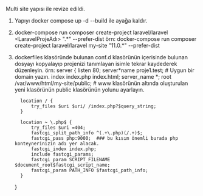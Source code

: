 Multi site yapısı ile revize edildi.

1.  Yapıyı docker compose up -d --build ile ayağa kaldır.

2.  docker-compose run composer create-project laravel/laravel <LaravelProjeAdı> "<LaravelVersion>.\*" --prefer-dist
    örn: docker-compose run composer create-project laravel/laravel my-site "11.0.\*" --prefer-dist
3.  dockerfiles klasöründe bulunan conf.d klasörünün içerisinde bulunan dosyayı kopyalayıp projenizi tanımlayan isimle tekrar kaydederek düzenleyin.
    örn:
    server {
    listen 80;
    server*name proje1.test; # Uygun bir domain yazın.
    index index.php index.html;
    server_name *;
    root /var/www/html/my-site/public; # www klasörünün altında oluşturulan yeni klasörünün public klasörünün yolunu ayarlayın.

          location / {
              try_files $uri $uri/ /index.php?$query_string;
          }

          location ~ \.php$ {
              try_files $uri =404;
              fastcgi_split_path_info ^(.+\.php)(/.+)$;
              fastcgi_pass php:9000;  ### bu kısım önemli burada php konteynerinizin adı yer alacak.
              fastcgi_index index.php;
              include fastcgi_params;
              fastcgi_param SCRIPT_FILENAME $document_root$fastcgi_script_name;
              fastcgi_param PATH_INFO $fastcgi_path_info;
          }

    }
